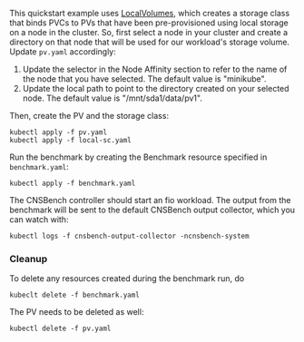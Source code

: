 This quickstart example uses
[LocalVolumes](https://kubernetes.io/docs/concepts/storage/storage-classes/#local),
which creates a storage class that binds PVCs to PVs that have been
pre-provisioned using local storage on a node in the cluster.  So, first select
a node in your cluster and create a directory on that node that will be used for
our workload's storage volume.  Update `pv.yaml` accordingly:
1. Update the selector in the Node Affinity section to refer to the name of the
   node that you have selected.  The default value is "minikube".
2. Update the local path to point to the directory created on your selected
   node.  The default value is "/mnt/sda1/data/pv1".

Then, create the PV and the storage class:
```
kubectl apply -f pv.yaml
kubectl apply -f local-sc.yaml
```

Run the benchmark by creating the Benchmark resource specified in
`benchmark.yaml`:
```
kubectl apply -f benchmark.yaml
```

The CNSBench controller should start an fio workload.  The output from the
benchmark will be sent to the default CNSBench output collector, which you can
watch with:
```
kubectl logs -f cnsbench-output-collector -ncnsbench-system
```

### Cleanup

To delete any resources created during the benchmark run, do
```
kubeclt delete -f benchmark.yaml
```
The PV needs to be deleted as well:
```
kubectl delete -f pv.yaml
```
